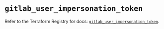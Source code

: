 # `gitlab_user_impersonation_token`

Refer to the Terraform Registry for docs: [`gitlab_user_impersonation_token`](https://registry.terraform.io/providers/gitlabhq/gitlab/18.1.0/docs/resources/user_impersonation_token).
